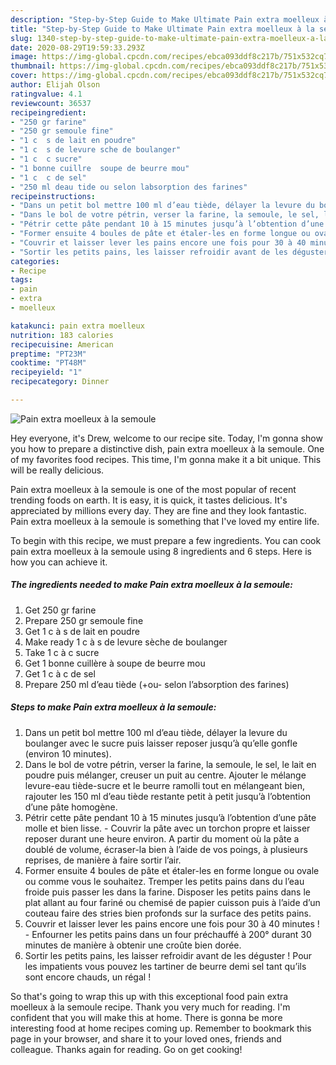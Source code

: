 ```yaml
---
description: "Step-by-Step Guide to Make Ultimate Pain extra moelleux à la semoule"
title: "Step-by-Step Guide to Make Ultimate Pain extra moelleux à la semoule"
slug: 1340-step-by-step-guide-to-make-ultimate-pain-extra-moelleux-a-la-semoule
date: 2020-08-29T19:59:33.293Z
image: https://img-global.cpcdn.com/recipes/ebca093ddf8c217b/751x532cq70/pain-extra-moelleux-a-la-semoule-photo-principale-de-la-recette.jpg
thumbnail: https://img-global.cpcdn.com/recipes/ebca093ddf8c217b/751x532cq70/pain-extra-moelleux-a-la-semoule-photo-principale-de-la-recette.jpg
cover: https://img-global.cpcdn.com/recipes/ebca093ddf8c217b/751x532cq70/pain-extra-moelleux-a-la-semoule-photo-principale-de-la-recette.jpg
author: Elijah Olson
ratingvalue: 4.1
reviewcount: 36537
recipeingredient:
- "250 gr farine"
- "250 gr semoule fine"
- "1 c  s de lait en poudre"
- "1 c  s de levure sche de boulanger"
- "1 c  c sucre"
- "1 bonne cuillre  soupe de beurre mou"
- "1 c  c de sel"
- "250 ml deau tide ou selon labsorption des farines"
recipeinstructions:
- "Dans un petit bol mettre 100 ml d’eau tiède, délayer la levure du boulanger avec le sucre puis laisser reposer jusqu’à qu’elle gonfle (environ 10 minutes)."
- "Dans le bol de votre pétrin, verser la farine, la semoule, le sel, le lait en poudre puis mélanger, creuser un puit au centre. Ajouter le mélange levure-eau tiède-sucre et le beurre ramolli tout en mélangeant bien, rajouter les 150 ml d’eau tiède restante petit à petit jusqu’à l’obtention d’une pâte homogène."
- "Pétrir cette pâte pendant 10 à 15 minutes jusqu’à l’obtention d’une pâte molle et bien lisse. Couvrir la pâte avec un torchon propre et laisser reposer durant une heure environ. A partir du moment où la pâte a doublé de volume, écraser-la bien à l’aide de vos poings, à plusieurs reprises, de manière à faire sortir l’air."
- "Former ensuite 4 boules de pâte et étaler-les en forme longue ou ovale ou comme vous le souhaitez. Tremper les petits pains dans du l’eau froide puis passer les dans la farine. Disposer les petits pains dans le plat allant au four fariné ou chemisé de papier cuisson puis à l’aide d’un couteau faire des stries bien profonds sur la surface des petits pains."
- "Couvrir et laisser lever les pains encore une fois pour 30 à 40 minutes ! Enfourner les petits pains dans un four préchauffé à 200° durant 30 minutes de manière à obtenir une croûte bien dorée."
- "Sortir les petits pains, les laisser refroidir avant de les déguster ! Pour les impatients vous pouvez les tartiner de beurre demi sel tant qu’ils sont encore chauds, un régal !"
categories:
- Recipe
tags:
- pain
- extra
- moelleux

katakunci: pain extra moelleux 
nutrition: 183 calories
recipecuisine: American
preptime: "PT23M"
cooktime: "PT48M"
recipeyield: "1"
recipecategory: Dinner

---
```



![Pain extra moelleux à la semoule](https://img-global.cpcdn.com/recipes/ebca093ddf8c217b/751x532cq70/pain-extra-moelleux-a-la-semoule-photo-principale-de-la-recette.jpg)

Hey everyone, it's Drew, welcome to our recipe site. Today, I'm gonna show you how to prepare a distinctive dish, pain extra moelleux à la semoule. One of my favorites food recipes. This time, I'm gonna make it a bit unique. This will be really delicious.

Pain extra moelleux à la semoule is one of the most popular of recent trending foods on earth. It is easy, it is quick, it tastes delicious. It's appreciated by millions every day. They are fine and they look fantastic. Pain extra moelleux à la semoule is something that I've loved my entire life.




To begin with this recipe, we must prepare a few ingredients. You can cook pain extra moelleux à la semoule using 8 ingredients and 6 steps. Here is how you can achieve it.

<!--inarticleads1-->

##### The ingredients needed to make Pain extra moelleux à la semoule:

1. Get 250 gr farine
1. Prepare 250 gr semoule fine
1. Get 1 c à s de lait en poudre
1. Make ready 1 c à s de levure sèche de boulanger
1. Take 1 c à c sucre
1. Get 1 bonne cuillère à soupe de beurre mou
1. Get 1 c à c de sel
1. Prepare 250 ml d’eau tiède (+ou- selon l’absorption des farines)




<!--inarticleads2-->

##### Steps to make Pain extra moelleux à la semoule:

1. Dans un petit bol mettre 100 ml d’eau tiède, délayer la levure du boulanger avec le sucre puis laisser reposer jusqu’à qu’elle gonfle (environ 10 minutes).
1. Dans le bol de votre pétrin, verser la farine, la semoule, le sel, le lait en poudre puis mélanger, creuser un puit au centre. Ajouter le mélange levure-eau tiède-sucre et le beurre ramolli tout en mélangeant bien, rajouter les 150 ml d’eau tiède restante petit à petit jusqu’à l’obtention d’une pâte homogène.
1. Pétrir cette pâte pendant 10 à 15 minutes jusqu’à l’obtention d’une pâte molle et bien lisse. - Couvrir la pâte avec un torchon propre et laisser reposer durant une heure environ. A partir du moment où la pâte a doublé de volume, écraser-la bien à l’aide de vos poings, à plusieurs reprises, de manière à faire sortir l’air.
1. Former ensuite 4 boules de pâte et étaler-les en forme longue ou ovale ou comme vous le souhaitez. Tremper les petits pains dans du l’eau froide puis passer les dans la farine. Disposer les petits pains dans le plat allant au four fariné ou chemisé de papier cuisson puis à l’aide d’un couteau faire des stries bien profonds sur la surface des petits pains.
1. Couvrir et laisser lever les pains encore une fois pour 30 à 40 minutes ! - Enfourner les petits pains dans un four préchauffé à 200° durant 30 minutes de manière à obtenir une croûte bien dorée.
1. Sortir les petits pains, les laisser refroidir avant de les déguster ! Pour les impatients vous pouvez les tartiner de beurre demi sel tant qu’ils sont encore chauds, un régal !




So that's going to wrap this up with this exceptional food pain extra moelleux à la semoule recipe. Thank you very much for reading. I'm confident that you will make this at home. There is gonna be more interesting food at home recipes coming up. Remember to bookmark this page in your browser, and share it to your loved ones, friends and colleague. Thanks again for reading. Go on get cooking!
